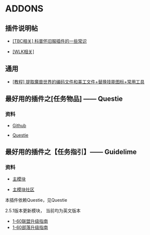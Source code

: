 # ADDONS

## 插件说明帖

- [ [TBC相关] 科普怀旧服插件的一些常识](https://ngabbs.com/read.php?tid=26849066&rand=683)

- [[WLK相关] ]()


## 通用

- [[教程] 提取魔兽世界的编码文件和美工文件+替换技能图标+常用工具](https://nga.178.com/read.php?tid=17358638)







## 最好用的插件之[任务物品] —— Questie

### 资料

- [Github](https://github.com/Questie/Questie)

- [Questie](https://www.curseforge.com/wow/addons/questie/download)


## 最好用的插件之【任务指引】—— Guidelime

### 资料

- [主模块](https://www.curseforge.com/wow/addons/guidelime/download)

- [主模块社区](https://discord.com/channels/599244929318780928/599244929868496907)

本插件依赖Questie，见Questie

2.5.1版本更新模块， 当前均为英文版本

- [1-60联盟升级指南](https://www.curseforge.com/wow/addons/guidelime-caines-alliance-guides)
- [1-60部落升级指南](https://www.curseforge.com/wow/addons/guidelime-busteas-1-60-leveling)
